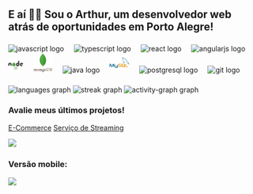 <h2 align="left">E aí 👋🤠 Sou o Arthur, um desenvolvedor web atrás de oportunidades em Porto Alegre!</h2>

###

<div align="left">
  <img src="https://cdn.jsdelivr.net/gh/devicons/devicon/icons/javascript/javascript-original.svg" height="30" alt="javascript logo"  />
  <img width="12" />
  <img src="https://cdn.jsdelivr.net/gh/devicons/devicon/icons/typescript/typescript-original.svg" height="30" alt="typescript logo"  />
  <img width="12" />
  <img src="https://cdn.jsdelivr.net/gh/devicons/devicon/icons/react/react-original.svg" height="30" alt="react logo"  />
  <img width="12" />
  <img src="https://cdn.jsdelivr.net/gh/devicons/devicon/icons/angularjs/angularjs-original.svg" height="30" alt="angularjs logo"  />
  <img width="12" />
  <img src="https://raw.githubusercontent.com/devicons/devicon/master/icons/nodejs/nodejs-original-wordmark.svg" alt="nodejs"   
  height="30"/>
  <img width="12" />
  <img src="https://raw.githubusercontent.com/devicons/devicon/master/icons/mongodb/mongodb-original-wordmark.svg" alt="mongodb" 
  height="40"/>
  <img width="12" />
  <img src="https://cdn.jsdelivr.net/gh/devicons/devicon/icons/java/java-original.svg" height="30" alt="java logo"  />
  <img width="12" />
  <img src="https://raw.githubusercontent.com/devicons/devicon/master/icons/mysql/mysql-original-wordmark.svg" alt="mysql" 
  height="40"/> 
  <img width="12" />
  <img src="https://cdn.jsdelivr.net/gh/devicons/devicon/icons/postgresql/postgresql-original.svg" height="30" alt="postgresql logo"  />
  <img width="12" />
  <img src="https://cdn.jsdelivr.net/gh/devicons/devicon/icons/git/git-original.svg" height="30" alt="git logo"  />
  <img width="12" />
</div>

###

<div align="left">
  <img src="https://github-readme-stats.vercel.app/api/top-langs?username=ArthurAndradee&locale=pt-br&hide_title=false&layout=compact&card_width=320&langs_count=5&theme=github_dark&hide_border=true&order=2&custom_title=Linguagens" height="150" alt="languages graph"  />
  <img src="https://streak-stats.demolab.com?user=ArthurAndradee&locale=pt-br&mode=daily&theme=github_dark&hide_border=true&border_radius=5&order=3" height="150" alt="streak graph"  />
  <img src="https://github-readme-activity-graph.vercel.app/graph?username=ArthurAndradee&radius=14&theme=github-dark&area=true&order=5&custom_title=Atividade%20Mensal&hide_border=true" height="250" alt="activity-graph graph"  />
</div>

###

<h3>Avalie meus últimos projetos!</h3>

[E-Commerce](https://shoe-store-plum-nine.vercel.app/)
[Serviço de Streaming](https://streaming-service-frontend-8moiie88t-arthurandradees-projects.vercel.app/)

![](https://github.com/ArthurAndradee/ArthurAndradee/blob/main/Shoe-Store%20Desktop.gif)

<h3>Versão mobile:</h3>

![](https://github.com/ArthurAndradee/ArthurAndradee/blob/main/Shoe-Store%20Mobile.gif)
